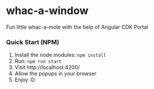# whac-a-window
Fun little whac-a-mole with the help of Angular CDK Portal

### Quick Start (NPM)

1. Install the node modules: `npm install`
2. Run: `npm run start`
3. Visit http://localhost:4200/
4. Allow the popups in your browser
5. Enjoy :D
